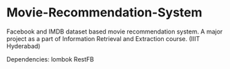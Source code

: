 Movie-Recommendation-System
===========================

Facebook and IMDB dataset based movie recommendation system. A major project as a part of Information Retrieval and Extraction course. (IIIT Hyderabad)


Dependencies:
lombok
RestFB
